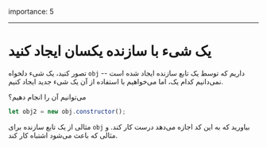 importance: 5

---

# یک شیء با سازنده یکسان ایجاد کنید

تصور کنید، یک شیء دلخواه `obj` داریم که توسط یک تابع سازنده ایجاد شده است -- نمی‌دانیم کدام یک، اما می‌خواهیم با استفاده از آن یک شیء جدید ایجاد کنیم.

می‌توانیم آن را انجام دهیم؟

```js
let obj2 = new obj.constructor();
```

مثالی از یک تابع سازنده برای `obj` بیاورید که به این کد اجازه می‌دهد درست کار کند. و مثالی که باعث می‌شود اشتباه کار کند.
